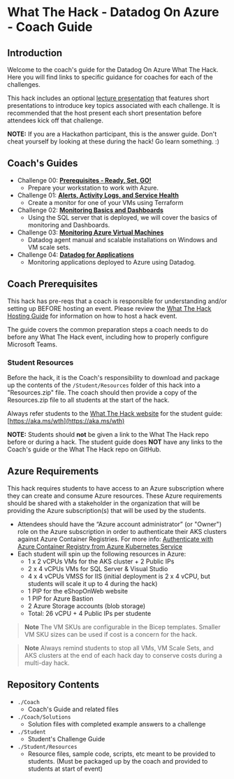 # What The Hack - Datadog On Azure - Coach Guide

## Introduction

Welcome to the coach's guide for the Datadog On Azure What The Hack. Here you will find links to specific guidance for coaches for each of the challenges.

This hack includes an optional [lecture presentation](Lectures.pptx?raw=true) that features short presentations to introduce key topics associated with each challenge. It is recommended that the host present each short presentation before attendees kick off that challenge.

**NOTE:** If you are a Hackathon participant, this is the answer guide. Don't cheat yourself by looking at these during the hack! Go learn something. :)

## Coach's Guides

- Challenge 00: **[Prerequisites - Ready, Set, GO!](./Solution-00.md)**
	 - Prepare your workstation to work with Azure.
- Challenge 01: **[Alerts, Activity Logs, and Service Health](./Solution-01.md)**
	 - Create a monitor for one of your VMs using Terraform
- Challenge 02: **[Monitoring Basics and Dashboards](./Solution-02.md)**
	 - Using the SQL server that is deployed, we will cover the basics of monitoring and Dashboards.
- Challenge 03: **[Monitoring Azure Virtual Machines](./Solution-03.md)**
	 - Datadog agent manual and scalable installations on Windows and VM scale sets.
- Challenge 04: **[Datadog for Applications](./Solution-04.md)**
	 - Monitoring applications deployed to Azure using Datadog.


## Coach Prerequisites

This hack has pre-reqs that a coach is responsible for understanding and/or setting up BEFORE hosting an event. Please review the [What The Hack Hosting Guide](https://aka.ms/wthhost) for information on how to host a hack event.

The guide covers the common preparation steps a coach needs to do before any What The Hack event, including how to properly configure Microsoft Teams.

### Student Resources

Before the hack, it is the Coach's responsibility to download and package up the contents of the `/Student/Resources` folder of this hack into a "Resources.zip" file. The coach should then provide a copy of the Resources.zip file to all students at the start of the hack.

Always refer students to the [What The Hack website](https://aka.ms/wth) for the student guide: [https://aka.ms/wth](https://aka.ms/wth)

**NOTE:** Students should **not** be given a link to the What The Hack repo before or during a hack. The student guide does **NOT** have any links to the Coach's guide or the What The Hack repo on GitHub.

## Azure Requirements

This hack requires students to have access to an Azure subscription where they can create and consume Azure resources. These Azure requirements should be shared with a stakeholder in the organization that will be providing the Azure subscription(s) that will be used by the students.

- Attendees should have the “Azure account administrator” (or "Owner") role on the Azure subscription in order to authenticate their AKS clusters against Azure Container Registries.  For more info: [Authenticate with Azure Container Registry from Azure Kubernetes Service](https://docs.microsoft.com/en-us/azure/aks/cluster-container-registry-integration)
- Each student will spin up the following resources in Azure:
	- 1 x 2 vCPUs VMs for the AKS cluster + 2 Public IPs
  - 2 x 4 vCPUs VMs for SQL Server & Visual Studio
  - 4 x 4 vCPUs VMSS for IIS (initial deployment is 2 x 4 vCPU, but students will scale it up to 4 during the hack)
  - 1 PIP for the eShopOnWeb website
  - 1 PIP for Azure Bastion
  - 2 Azure Storage accounts (blob storage)
  - Total: 26 vCPU + 4 Public IPs per studente

>**Note** The VM SKUs are configurable in the Bicep templates. Smaller VM SKU sizes can be used if cost is a concern for the hack.

>**Note** Always remind students to stop all VMs, VM Scale Sets, and AKS clusters at the end of each hack day to conserve costs during a multi-day hack.

## Repository Contents

- `./Coach`
  - Coach's Guide and related files
- `./Coach/Solutions`
  - Solution files with completed example answers to a challenge
- `./Student`
  - Student's Challenge Guide
- `./Student/Resources`
  - Resource files, sample code, scripts, etc meant to be provided to students. (Must be packaged up by the coach and provided to students at start of event)
